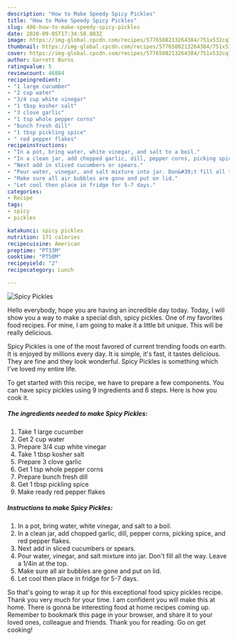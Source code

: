 ```yaml
---
description: "How to Make Speedy Spicy Pickles"
title: "How to Make Speedy Spicy Pickles"
slug: 486-how-to-make-speedy-spicy-pickles
date: 2020-09-05T17:34:58.883Z
image: https://img-global.cpcdn.com/recipes/5776508213264384/751x532cq70/spicy-pickles-recipe-main-photo.jpg
thumbnail: https://img-global.cpcdn.com/recipes/5776508213264384/751x532cq70/spicy-pickles-recipe-main-photo.jpg
cover: https://img-global.cpcdn.com/recipes/5776508213264384/751x532cq70/spicy-pickles-recipe-main-photo.jpg
author: Garrett Burns
ratingvalue: 5
reviewcount: 46884
recipeingredient:
- "1 large cucumber"
- "2 cup water"
- "3/4 cup white vinegar"
- "1 tbsp kosher salt"
- "3 clove garlic"
- "1 tsp whole pepper corns"
- "bunch fresh dill"
- "1 tbsp pickling spice"
- " red pepper flakes"
recipeinstructions:
- "In a pot, bring water, white vinegar, and salt to a boil."
- "In a clean jar, add chopped garlic, dill, pepper corns, picking spice, and red pepper flakes."
- "Next add in sliced cucumbers or spears."
- "Pour water, vinegar, and salt mixture into jar. Don&#39;t fill all the way. Leave a 1/4in at the top."
- "Make sure all air bubbles are gone and put on lid."
- "Let cool then place in fridge for 5-7 days."
categories:
- Recipe
tags:
- spicy
- pickles

katakunci: spicy pickles 
nutrition: 171 calories
recipecuisine: American
preptime: "PT33M"
cooktime: "PT50M"
recipeyield: "2"
recipecategory: Lunch

---
```



![Spicy Pickles](https://img-global.cpcdn.com/recipes/5776508213264384/751x532cq70/spicy-pickles-recipe-main-photo.jpg)

Hello everybody, hope you are having an incredible day today. Today, I will show you a way to make a special dish, spicy pickles. One of my favorites food recipes. For mine, I am going to make it a little bit unique. This will be really delicious.



Spicy Pickles is one of the most favored of current trending foods on earth. It is enjoyed by millions every day. It is simple, it's fast, it tastes delicious. They are fine and they look wonderful. Spicy Pickles is something which I've loved my entire life.


To get started with this recipe, we have to prepare a few components. You can have spicy pickles using 9 ingredients and 6 steps. Here is how you cook it.

<!--inarticleads1-->

##### The ingredients needed to make Spicy Pickles:

1. Take 1 large cucumber
1. Get 2 cup water
1. Prepare 3/4 cup white vinegar
1. Take 1 tbsp kosher salt
1. Prepare 3 clove garlic
1. Get 1 tsp whole pepper corns
1. Prepare bunch fresh dill
1. Get 1 tbsp pickling spice
1. Make ready  red pepper flakes




<!--inarticleads2-->

##### Instructions to make Spicy Pickles:

1. In a pot, bring water, white vinegar, and salt to a boil.
1. In a clean jar, add chopped garlic, dill, pepper corns, picking spice, and red pepper flakes.
1. Next add in sliced cucumbers or spears.
1. Pour water, vinegar, and salt mixture into jar. Don&#39;t fill all the way. Leave a 1/4in at the top.
1. Make sure all air bubbles are gone and put on lid.
1. Let cool then place in fridge for 5-7 days.




So that's going to wrap it up for this exceptional food spicy pickles recipe. Thank you very much for your time. I am confident you will make this at home. There is gonna be interesting food at home recipes coming up. Remember to bookmark this page in your browser, and share it to your loved ones, colleague and friends. Thank you for reading. Go on get cooking!
